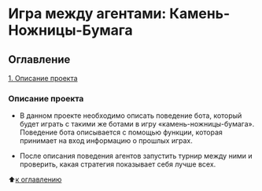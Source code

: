 # Игра между агентами: Камень-Ножницы-Бумага 

## Оглавление
[1. Описание проекта](https://github.com/Ilya-Zakharenko/sf_data_sciense/tree/main/Rock_Paper_Scissors_Agents_Battle/README.md#Описание-проекта)

### Описание проекта

* В данном проекте необходимо описать поведение бота, который будет играть с такими же ботами в игру «камень-ножницы-бумага». Поведение бота описывается с помощью функции, которая принимает на вход информацию о прошлых играх.

* После описания поведения агентов запустить турнир между ними и проверить, какая стратегия показывает себя лучше всех.

:arrow_up:[к оглавлению](https://github.com/Ilya-Zakharenko/sf_data_sciense/tree/main/Rock_Paper_Scissors_Agents_Battle/README.md#Оглавление)